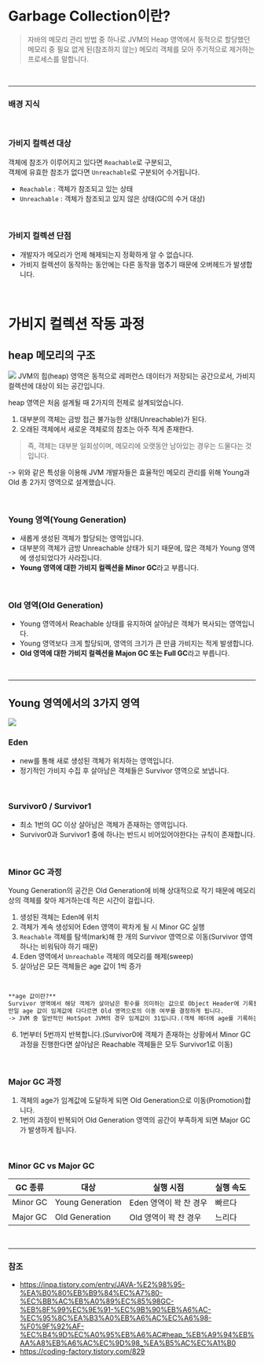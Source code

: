 # Garbage Collection이란?
> 자바의 메모리 관리 방법 중 하나로 JVM의 Heap 영역에서 동적으로 할당했던 메모리 중 필요 없게 된(참조하지 않는) 메모리 객체를 모아 주기적으로 제거하는 프로세스를 말합니다.

<br>

---

### 배경 지식

<br>

### 가비지 컬렉션 대상
객체에 참조가 이루어지고 있다면 `Reachable`로 구분되고,  
객체에 유효한 참조가 없다면 `Unreachable`로 구분되어 수거됩니다.
- `Reachable` : 객체가 참조되고 있는 상태
- `Unreachable` : 객체가 참조되고 있지 않은 상태(GC의 수거 대상)

<br>

### 가비지 컬렉션 단점
- 개발자가 메모리가 언제 해제되는지 정확하게 알 수 없습니다.
- 가비지 컬렉션이 동작하는 동안에는 다른 동작을 멈추기 때문에 오버헤드가 발생합니다.

<br>

# 가비지 컬렉션 작동 과정

## heap 메모리의 구조
![](https://github.com/gyoogle/tech-interview-for-developer/assets/83000975/49c83a2e-b0d5-403d-81ef-bc584cd20a98)
JVM의 힙(heap) 영역은 동적으로 레퍼런스 데이터가 저장되는 공간으로서, 가비지 컬렉션에 대상이 되는 공간입니다.

heap 영역은 처음 설계될 때 2가지의 전제로 설계되었습니다.
1. 대부분의 객체는 금방 접근 불가능한 상태(Unreachable)가 된다.
2. 오래된 객체에서 새로운 객체로의 참조는 아주 적게 존재한다.
> 즉, 객체는 대부분 일회성이며, 메모리에 오랫동안 남아있는 경우는 드물다는 것입니다.  

-> 위와 같은 특성을 이용해 JVM 개발자들은 효율적인 메모리 관리를 위해 Young과 Old 총 2가지 영역으로 설계했습니다. 

<br>

### Young 영역(Young Generation)
- 새롭게 생성된 객체가 할당되는 영역입니다.
- 대부분의 객체가 금방 Unreachable 상태가 되기 때문에, 많은 객체가 Young 영역에 생성되었다가 사라집니다.
- **Young 영역에 대한 가비지 컬렉션을 Minor GC**라고 부릅니다.

<br>

### Old 영역(Old Generation)
- Young 영역에서 Reachable 상태를 유지하여 살아남은 객체가 복사되는 영역입니다.
- Young 영역보다 크게 할당되며, 영역의 크기가 큰 만큼 가비지는 적게 발생합니다.
- **Old 영역에 대한 가비지 컬렉션을 Majon GC 또는 Full GC**라고 부릅니다.

<br>

---

## Young 영역에서의 3가지 영역
![](https://github.com/gyoogle/tech-interview-for-developer/assets/83000975/a498c73c-05f1-4a89-85a9-627060f3fc44)
### Eden
- new를 통해 새로 생성된 객체가 위치하는 영역입니다.
- 정기적인 가비지 수집 후 살아남은 객체들은 Survivor 영역으로 보냅니다.

<br>

### Survivor0 / Survivor1
- 최소 1번의 GC 이상 살아남은 객체가 존재하는 영역입니다.
- Survivor0과 Survivor1 중에 하나는 반드시 비어있어야한다는 규칙이 존재합니다.

<br>

### Minor GC 과정
Young Generation의 공간은 Old Generation에 비해 상대적으로 작기 때문에 메모리 상의 객체를 찾아 제거하는데 적은 시간이 걸립니다.
1. 생성된 객체는 Eden에 위치
2. 객체가 계속 생성되어 Eden 영역이 꽉차게 될 시 Minor GC 실행
3. `Reachable` 객체를 탐색(mark)해 한 개의 Survivor 영역으로 이동(Survivor 영역 하나는 비워둬야 하기 때문)
4. Eden 영역에서 `Unreachable` 객체의 메모리를 해제(sweep)
5. 살아남은 모든 객체들은 age 값이 1씩 증가

<br>

```markdown
**age 값이란?**
Survivor 영역에서 해당 객체가 살아남은 횟수를 의미하는 값으로 Object Header에 기록됩니다.
만일 age 값이 임계값에 다다르면 Old 영역으로의 이동 여부를 결정하게 됩니다.
-> JVM 중 일반적인 HotSpot JVM의 경우 임계값이 31입니다.(객체 헤더에 age를 기록하는 부분이 6bit로 되어있기 때문입니다.)
```
6. 1번부터 5번까지 반복합니다.(Survivor0에 객체가 존재하는 상황에서 Minor GC과정을 진행한다면 살아남은 Reachable 객체들은 모두 Survivor1로 이동)

<br>

### Major GC 과정
1. 객체의 age가 임계값에 도달하게 되면 Old Generation으로 이동(Promotion)합니다.
2. 1번의 과정이 반복되어 Old Generation 영역의 공간이 부족하게 되면 Major GC가 발생하게 됩니다.

<br>

### Minor GC vs Major GC
| GC 종류| 대상 | 실행 시점 | 실행 속도 |
| --- | --- | --- | --- |
| Minor GC | Young Generation | Eden 영역이 꽉 찬 경우 | 빠르다 |
| Major GC | Old Generation | Old 영역이 꽉 찬 경우 | 느리다 |

<br>

---
### 참조
- https://inpa.tistory.com/entry/JAVA-%E2%98%95-%EA%B0%80%EB%B9%84%EC%A7%80-%EC%BB%AC%EB%A0%89%EC%85%98GC-%EB%8F%99%EC%9E%91-%EC%9B%90%EB%A6%AC-%EC%95%8C%EA%B3%A0%EB%A6%AC%EC%A6%98-%F0%9F%92%AF-%EC%B4%9D%EC%A0%95%EB%A6%AC#heap_%EB%A9%94%EB%AA%A8%EB%A6%AC%EC%9D%98_%EA%B5%AC%EC%A1%B0
- https://coding-factory.tistory.com/829